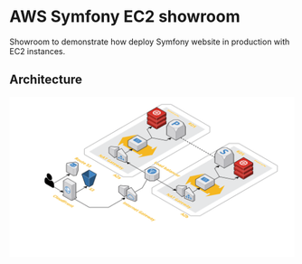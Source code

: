 # AWS Symfony EC2 showroom

Showroom to demonstrate how deploy Symfony website in production with EC2 instances.

## Architecture

![architecture](./docs/architecture.png)
